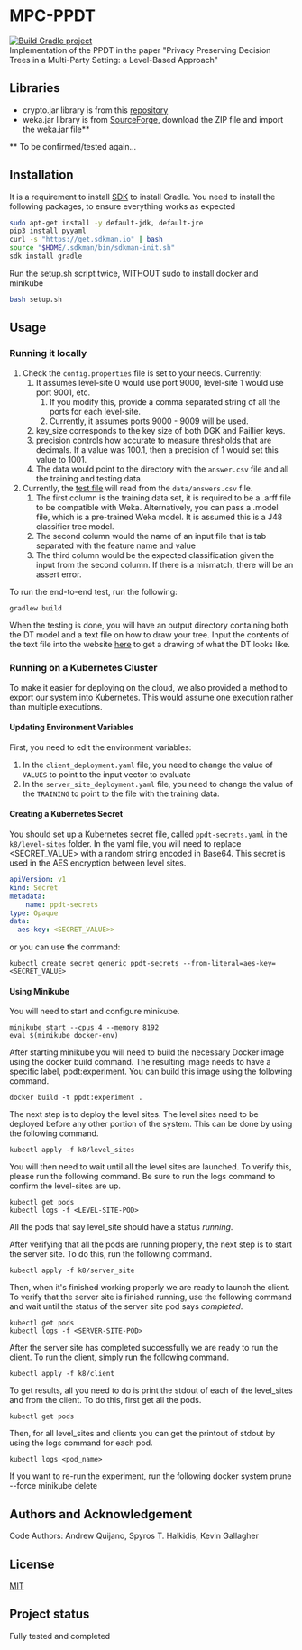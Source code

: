 # MPC-PPDT
[![Build Gradle project](https://github.com/AndrewQuijano/MPC-PPDT/actions/workflows/build-gradle-project.yml/badge.svg)](https://github.com/AndrewQuijano/MPC-PPDT/actions/workflows/build-gradle-project.yml)  
Implementation of the PPDT in the paper "Privacy Preserving Decision Trees in a Multi-Party Setting: a Level-Based Approach"

## Libraries
* crypto.jar library is from this [repository](https://github.com/AndrewQuijano/Homomorphic_Encryption)
* weka.jar library is from [SourceForge](https://sourceforge.net/projects/weka/files/weka-3-9/3.9.5/), 
download the ZIP file and import the weka.jar file**

** To be confirmed/tested again...

## Installation
It is a requirement to install [SDK](https://sdkman.io/install) to install Gradle.
You need to install the following packages, to ensure everything works as expected
```bash
sudo apt-get install -y default-jdk, default-jre
pip3 install pyyaml
curl -s "https://get.sdkman.io" | bash
source "$HOME/.sdkman/bin/sdkman-init.sh"
sdk install gradle
```

Run the setup.sh script twice, WITHOUT sudo to install docker and minikube
```bash
bash setup.sh
```

## Usage

### Running it locally

1. Check the `config.properties` file is set to your needs. Currently:
   1. It assumes level-site 0 would use port 9000, level-site 1 would use port 9001, etc.
      1. If you modify this, provide a comma separated string of all the ports for each level-site.
      2. Currently, it assumes ports 9000 - 9009 will be used.
   2. key_size corresponds to the key size of both DGK and Paillier keys.
   3. precision controls how accurate to measure thresholds that are decimals. If a value was 100.1, then a precision of 
   1 would set this value to 1001.
   4. The data would point to the directory with the `answer.csv` file and all the training and testing data.
2. Currently, the [test file](src/test/java/PrivacyTest.java) will read from the `data/answers.csv` file. 
   1. The first column is the training data set, 
   it is required to be a .arff file to be compatible with Weka.
   Alternatively, you can pass a .model file, which is a pre-trained Weka model. 
   It is assumed this is a J48 classifier tree model.
   2. The second column would the name of an input file that is tab separated with the feature name and value
   3. The third column would be the expected classification given the input from the second column. 
   If there is a mismatch, there will be an assert error.

To run the end-to-end test, run the following:
```bash
gradlew build
```

When the testing is done, you will have an output directory containing both the DT model and a text file on how to draw 
your tree. Input the contents of the text file into the website [here](https://dreampuf.github.io/GraphvizOnline/) to get a 
drawing of what the DT looks like.

### Running on a Kubernetes Cluster
To make it easier for deploying on the cloud, we also provided a method to export our system into Kubernetes.
This would assume one execution rather than multiple executions.

#### Updating Environment Variables

First, you need to edit the environment variables:
1. In the `client_deployment.yaml` file, you need to change the value of `VALUES` to point to the input vector to evaluate
2. In the `server_site_deployment.yaml` file, you need to change the value of the `TRAINING` to point to the file with the training data.

#### Creating a Kubernetes Secret
You should set up a Kubernetes secret file, called `ppdt-secrets.yaml` in the `k8/level-sites` folder.
In the yaml file, you will need to replace <SECRET_VALUE> with a random string encoded in Base64.
This secret is used in the AES encryption between level sites.
```yaml
apiVersion: v1
kind: Secret
metadata:
    name: ppdt-secrets
type: Opaque
data:
  aes-key: <SECRET_VALUE>>
```

or you can use the command:

    kubectl create secret generic ppdt-secrets --from-literal=aes-key=<SECRET_VALUE>

#### Using Minikube
You will need to start and configure minikube.

    minikube start --cpus 4 --memory 8192
    eval $(minikube docker-env)

After starting minikube you will need to build the necessary Docker image using
the docker build command. The resulting image needs to have a specific label,
ppdt:experiment. You can build this image using the following command.

    docker build -t ppdt:experiment .

The next step is to deploy the level sites. The level sites need to be deployed
before any other portion of the system. This can be done by using the following
command.

    kubectl apply -f k8/level_sites

You will then need to wait until all the level sites are launched. To verify
this, please run the following command. Be sure to run the logs command to confirm the level-sites are up.

    kubectl get pods
    kubectl logs -f <LEVEL-SITE-POD>
    
All the pods that say level_site should have a status _running_.

After verifying that all the pods are running properly, the next step is to
start the server site. To do this, run the following command.

    kubectl apply -f k8/server_site

Then, when it's finished working properly we are ready to launch the client. To
verify that the server site is finished running, use the following command and
wait until the status of the server site pod says _completed_.

    kubectl get pods
    kubectl logs -f <SERVER-SITE-POD>

After the server site has completed successfully we are ready to run the client.
To run the client, simply run the following command.

    kubectl apply -f k8/client

To get results, all you need to do is print the stdout of each of the level_sites
and from the client. To do this, first get all the pods.

    kubectl get pods

Then, for all level_sites and clients you can get the printout of stdout by
using the logs command for each pod.

    kubectl logs <pod_name> 

If you want to re-run the experiment, run the following
    docker system prune --force
    minikube delete

    
## Authors and Acknowledgement
Code Authors: Andrew Quijano, Spyros T. Halkidis, Kevin Gallagher

## License
[MIT](https://choosealicense.com/licenses/mit/)

## Project status
Fully tested and completed
